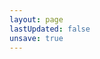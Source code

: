 ```yaml
---
layout: page
lastUpdated: false
unsave: true
---
```


<script setup>
import MyTag from '../.vitepress/theme/components/my/tag.vue'
</script>

<MyTag />
